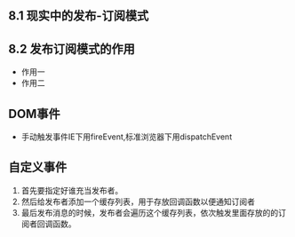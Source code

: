 ## 8.1 现实中的发布-订阅模式
## 8.2 发布订阅模式的作用
+ 作用一
+ 作用二
## DOM事件
 + 手动触发事件IE下用fireEvent,标准浏览器下用dispatchEvent
## 自定义事件
 1. 首先要指定好谁充当发布者。
 2. 然后给发布者添加一个缓存列表，用于存放回调函数以便通知订阅者
 3. 最后发布消息的时候，发布者会遍历这个缓存列表，依次触发里面存放的的订阅者回调函数。